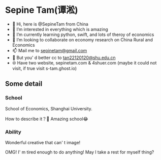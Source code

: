 # Sepine Tam(谭淞)
- 👋 Hi, here is @SepineTam from China
- 👀 I’m interested in everything which is amazing
- 🌱 I’m currently learning python, swift, and lots of theroy of economics
- 💞️ I’m looking to collaborate on economy research on China Rural and Economics
- 📫 Mail me to sepinetam@gmail.com
- 📧 But you' d better cc to tan22120120@shu.edu.cn
- 🌐 Have two website, sepinetam.com & 4shuer.com (maybe it could not visit, if true visit s-tam.ghost.io)

## Some detail

### School
School of Economics, Shanghai University. 

How to describe it？🤔
Amazing school😂

### Ability
Wonderful creative that can' t image!

OMG! I' m tired enough to do anything! May I take a rest for myself thing?
